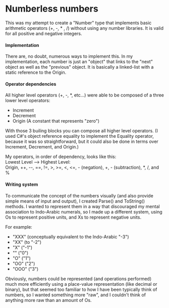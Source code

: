 # Numberless numbers
This was my attempt to create a "Number" type that implements basic arithmetic operators (+, -, * , /) without using any number libraries.  It is valid for all positive and negative integers.

#### Implementation
There are, no doubt, numerous ways to implement this.  In my implementation, each number is just an "object" that links to the "next" object as well as the "previous" object.  It is basically a linked-list with a static reference to the Origin.

#### Operator dependencies

All higher level operators (+, -, *, etc...) were able to be composed of a three lower level operators:
* Increment
* Decrement
* Origin (A constant that represents "zero")

With those 3 builing blocks you can compose all higher level operators. (I used C#'s object reference equality to implement the Equality operator, because it was so straightforward, but it could also be done in terms over Increment, Decrement, and Origin.)

My operators, in order of dependency, looks like this:  
Lowest Level --> Highest Level:  
Origin, ++, --, ==, !=, >, >=, <, <=, - (negation), +, - (subtraction), *, /, and %

#### Writing system

To communicate the concept of the numbers visually (and also provide simple means of input and output), I created Parse() and ToString() methods.  I wanted to represent them in a way that discouraged my mental association to Indo-Arabic numerals, so I made up a different system, using Os to represent positive units, and Xs to represent negative units.

For example:
* "XXX" (conceptually equivalent to the Indo-Arabic "-3")
* "XX" (to "-2")
* "X" ("-1")
* "" ("0")
* "O" ("1")
* "OO" ("2")
* "OOO" ("3")

Obviously, numbers could be represented (and operations performed) much more efficiently using a place-value representation (like decimal or binary), but that seemed too familiar to how I have been typically think of numbers, so I wanted something more "raw", and I couldn't think of anything more raw than an amount of Os.
